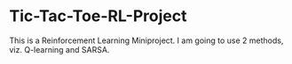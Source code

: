 # Tic-Tac-Toe-RL-Project
This is a Reinforcement Learning Miniproject. I am going to use 2 methods, viz. Q-learning and SARSA.
